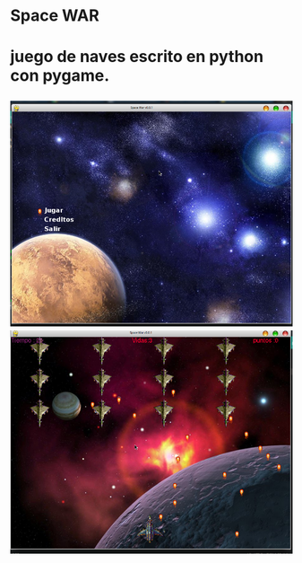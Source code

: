 <h1>
  Space WAR
<h1>  
<p>juego de naves escrito en python con pygame.</p>

![iniciar](sprites/screen02.png)
![en el juego](sprites/screen01.png)
